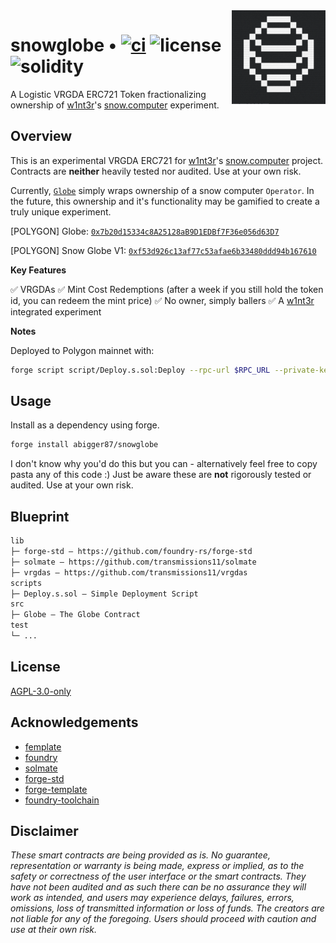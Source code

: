 <img align="right" width="150" height="150" top="100" src="./assets/globe.png">

# snowglobe • [![ci](https://github.com/abigger87/snowglobe/actions/workflows/ci.yml/badge.svg)](https://github.com/abigger87/snowglobe/actions/workflows/ci.yml) ![license](https://img.shields.io/github/license/abigger87/snowglobe?label=license) ![solidity](https://img.shields.io/badge/solidity-^0.8.15-lightgrey)

A Logistic VRGDA ERC721 Token fractionalizing ownership of [w1nt3r](https://twitter.com/w1nt3r_eth)'s [snow.computer](https://snow.computer) experiment.

## Overview

This is an experimental VRGDA ERC721 for [w1nt3r](https://twitter.com/w1nt3r_eth)'s [snow.computer](https://snow.computer) project. Contracts are **neither** heavily tested nor audited. Use at your own risk.

Currently, [`Globe`](./contracts/Globe.sol) simply wraps ownership of a snow computer `Operator`. In the future, this ownership and it's functionality may be gamified to create a truly unique experiment.

[POLYGON] Globe: [`0x7b20d15334c8A25128aB9D1EDBf7F36e056d63D7`](https://polygonscan.com/address/0x7b20d15334c8A25128aB9D1EDBf7F36e056d63D7)

[POLYGON] Snow Globe V1: [`0xf53d926c13af77c53afae6b33480ddd94b167610`](https://polygonscan.com/address/0xf53d926c13af77c53afae6b33480ddd94b167610)

**Key Features**

✅ VRGDAs
✅ Mint Cost Redemptions (after a week if you still hold the token id, you can redeem the mint price)
✅ No owner, simply ballers
✅ A [w1nt3r](https://twitter.com/w1nt3r_eth) integrated experiment

**Notes**

Deployed to Polygon mainnet with:

```bash
forge script script/Deploy.s.sol:Deploy --rpc-url $RPC_URL --private-key $DEPLOYER_KEY --broadcast --verify --etherscan-api-key $ETHERSCAN_API_KEY --legacy -vvvv
```


## Usage

Install as a dependency using forge.

```bash
forge install abigger87/snowglobe
```

I don't know why you'd do this but you can - alternatively feel free to copy pasta any of this code :) Just be aware these are **not** rigorously tested or audited. Use at your own risk.


## Blueprint

```ml
lib
├─ forge-std — https://github.com/foundry-rs/forge-std
├─ solmate — https://github.com/transmissions11/solmate
├─ vrgdas — https://github.com/transmissions11/vrgdas
scripts
├─ Deploy.s.sol — Simple Deployment Script
src
├─ Globe — The Globe Contract
test
└─ ...
```


## License

[AGPL-3.0-only](https://github.com/abigger87/snowglobe/blob/master/LICENSE)


## Acknowledgements

- [femplate](https://github.com/abigger87/femplate)
- [foundry](https://github.com/foundry-rs/foundry)
- [solmate](https://github.com/Rari-Capital/solmate)
- [forge-std](https://github.com/brockelmore/forge-std)
- [forge-template](https://github.com/foundry-rs/forge-template)
- [foundry-toolchain](https://github.com/foundry-rs/foundry-toolchain)


## Disclaimer

_These smart contracts are being provided as is. No guarantee, representation or warranty is being made, express or implied, as to the safety or correctness of the user interface or the smart contracts. They have not been audited and as such there can be no assurance they will work as intended, and users may experience delays, failures, errors, omissions, loss of transmitted information or loss of funds. The creators are not liable for any of the foregoing. Users should proceed with caution and use at their own risk._
